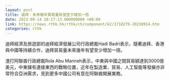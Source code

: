 ```yaml
---
layout: post
title: 迪拜：未來幾年貿易量有望至少增加一倍
date: 2023-09-14 10:17:13.000000000 +08:00
link: https://news.rthk.hk/rthk/ch/component/k2/1718279-20230914.htm
categories: rthk
---
```


迪拜經濟及旅遊部的迪拜經濟發展公司行政總裁Hadi Badri表示，隨著迪拜、香港與中國等持續合作，迪拜貿易量未來幾年有望至少增加一倍。

渣打阿聯酋行政總裁Rola Abu Manneh表示，中東與中國之間貿易額達到3000億美元，中東擁有連接東西的戰略位置，近年在製造業、貿易、人工智能等發展亦非常符合亞洲需求，見到更多中國公司有意在阿聯酋開展業務。
